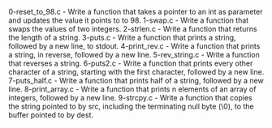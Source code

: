 0-reset_to_98.c - Write a function that takes a pointer to an int as parameter
and updates the value it points to to 98.
1-swap.c - Write a function that swaps the values of two integers.
2-strlen.c - Write a function that returns the length of a string.
3-puts.c - Write a function that prints a string, followed by a new line,
to stdout.
4-print_rev.c - Write a function that prints a string, in reverse, followed by a
new line.
5-rev_string.c - Write a function that reverses a string.
6-puts2.c - Write a function that prints every other character of a string,
starting with the first character, followed by a new line.
7-puts_half.c - Write a function that prints half of a string, followed by a new
line.
8-print_array.c - Write a function that prints n elements of an array of
integers, followed by a new line.
9-strcpy.c - Write a function that copies the string pointed to by src,
including the terminating null byte (\0), to the buffer pointed to by dest.
